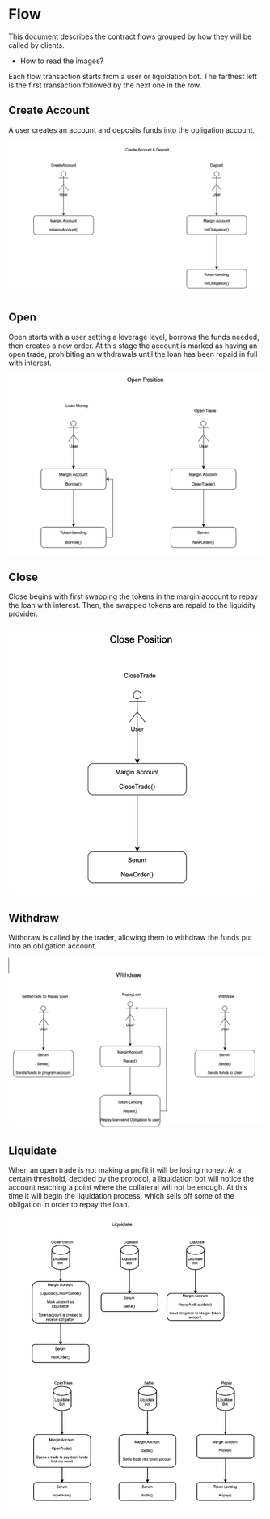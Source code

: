 # Flow

This document describes the contract flows grouped by how they will be called by clients. 

- How to read the images?

Each flow transaction starts from a user or liquidation bot. The farthest left is the first transaction followed by the next one in the row. 

## Create Account

A user creates an account and deposits funds into the obligation account. 

![Create Account](./assets/create_acc.png)

## Open

Open starts with a user setting a leverage level, borrows the funds needed, then creates a new order. At this stage the account is marked as having an open trade, prohibiting an withdrawals until the loan has been repaid in full with interest. 

![Open](./assets/open.png)

## Close

Close begins with first swapping the tokens in the margin account to repay the loan with interest. Then, the swapped tokens are repaid to the liquidity provider.

<TODO Update flow>

![Close](./assets/close.png)

## Withdraw

Withdraw is called by the trader, allowing them to withdraw the funds put into an obligation account.

<TODO Update flow>

![Withdraw](./assets/withdraw.png)

## Liquidate

When an open trade is not making a profit it will be losing money. At a certain threshold, decided by the protocol, a liquidation bot will notice the account reaching a point where the collateral will not be enough. At this time it will begin the liquidation process, which sells off some of the obligation in order to repay the loan. 

![Liquidate](./assets/liquidate.png)
